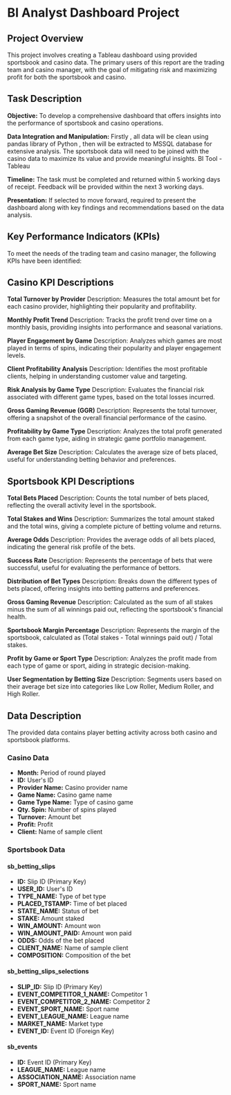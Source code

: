 # BI Analyst Dashboard Project

## Project Overview
This project involves creating a Tableau dashboard using provided sportsbook and casino data. The primary users of this report are the trading team and casino manager, with the goal of mitigating risk and maximizing profit for both the sportsbook and casino.

## Task Description
**Objective:** To develop a comprehensive dashboard that offers insights into the performance of sportsbook and casino operations.

**Data Integration and Manipulation:** Firstly , all data will be clean using pandas library of Python , then will be extracted to MSSQL database for extensive analysis. The sportsbook data will need to be joined with the casino data to maximize its value and provide meaningful insights. BI Tool - Tableau

**Timeline:** The task must be completed and returned within 5 working days of receipt. Feedback will be provided within the next 3 working days.

**Presentation:** If selected to move forward, required to present the dashboard along with key findings and recommendations based on the data analysis.

## Key Performance Indicators (KPIs)
To meet the needs of the trading team and casino manager, the following KPIs have been identified:

## Casino KPI Descriptions
**Total Turnover by Provider**
Description: Measures the total amount bet for each casino provider, highlighting their popularity and profitability.

**Monthly Profit Trend**
Description: Tracks the profit trend over time on a monthly basis, providing insights into performance and seasonal variations.

**Player Engagement by Game**
Description: Analyzes which games are most played in terms of spins, indicating their popularity and player engagement levels.

**Client Profitability Analysis**
Description: Identifies the most profitable clients, helping in understanding customer value and targeting.

**Risk Analysis by Game Type**
Description: Evaluates the financial risk associated with different game types, based on the total losses incurred.

**Gross Gaming Revenue (GGR)**
Description: Represents the total turnover, offering a snapshot of the overall financial performance of the casino.

**Profitability by Game Type**
Description: Analyzes the total profit generated from each game type, aiding in strategic game portfolio management.

**Average Bet Size**
Description: Calculates the average size of bets placed, useful for understanding betting behavior and preferences.


## Sportsbook KPI Descriptions

**Total Bets Placed**
Description: Counts the total number of bets placed, reflecting the overall activity level in the sportsbook.

**Total Stakes and Wins**
Description: Summarizes the total amount staked and the total wins, giving a complete picture of betting volume and returns.

**Average Odds**
Description: Provides the average odds of all bets placed, indicating the general risk profile of the bets.

**Success Rate**
Description: Represents the percentage of bets that were successful, useful for evaluating the performance of bettors.

**Distribution of Bet Types**
Description: Breaks down the different types of bets placed, offering insights into betting patterns and preferences.

**Gross Gaming Revenue**
Description: Calculated as the sum of all stakes minus the sum of all winnings paid out, reflecting the sportsbook's financial health.

**Sportsbook Margin Percentage**
Description: Represents the margin of the sportsbook, calculated as (Total stakes - Total winnings paid out) / Total stakes.

**Profit by Game or Sport Type**
Description: Analyzes the profit made from each type of game or sport, aiding in strategic decision-making.

**User Segmentation by Betting Size**
Description: Segments users based on their average bet size into categories like Low Roller, Medium Roller, and High Roller.

## Data Description
The provided data contains player betting activity across both casino and sportsbook platforms.

### Casino Data
- **Month:** Period of round played
- **ID:** User's ID
- **Provider Name:** Casino provider name
- **Game Name:** Casino game name
- **Game Type Name:** Type of casino game
- **Qty. Spin:** Number of spins played
- **Turnover:** Amount bet
- **Profit:** Profit
- **Client:** Name of sample client

### Sportsbook Data
#### sb_betting_slips
- **ID:** Slip ID (Primary Key)
- **USER_ID:** User's ID
- **TYPE_NAME:** Type of bet type
- **PLACED_TSTAMP:** Time of bet placed
- **STATE_NAME:** Status of bet
- **STAKE:** Amount staked
- **WIN_AMOUNT:** Amount won
- **WIN_AMOUNT_PAID:** Amount won paid
- **ODDS:** Odds of the bet placed
- **CLIENT_NAME:** Name of sample client
- **COMPOSITION:** Composition of the bet

#### sb_betting_slips_selections
- **SLIP_ID:** Slip ID (Primary Key)
- **EVENT_COMPETITOR_1_NAME:** Competitor 1
- **EVENT_COMPETITOR_2_NAME:** Competitor 2
- **EVENT_SPORT_NAME:** Sport name
- **EVENT_LEAGUE_NAME:** League name
- **MARKET_NAME:** Market type
- **EVENT_ID:** Event ID (Foreign Key)

#### sb_events
- **ID:** Event ID (Primary Key)
- **LEAGUE_NAME:** League name
- **ASSOCIATION_NAME:** Association name
- **SPORT_NAME:** Sport name
